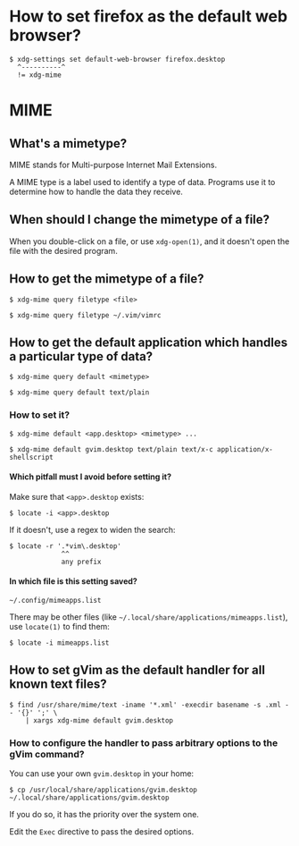 # How to set firefox as the default web browser?

    $ xdg-settings set default-web-browser firefox.desktop
      ^----------^
      != xdg-mime

##
# MIME
## What's a mimetype?

MIME stands for Multi-purpose Internet Mail Extensions.

A MIME type is a label used to identify a type of data.
Programs use it to determine how to handle the data they receive.

## When should I change the mimetype of a file?

When you double-click on  a file, or use `xdg-open(1)`, and  it doesn't open the
file with the desired program.

## How to get the mimetype of a file?

    $ xdg-mime query filetype <file>

    $ xdg-mime query filetype ~/.vim/vimrc

###
## How to get the default application which handles a particular type of data?

    $ xdg-mime query default <mimetype>

    $ xdg-mime query default text/plain

### How to set it?

    $ xdg-mime default <app.desktop> <mimetype> ...

    $ xdg-mime default gvim.desktop text/plain text/x-c application/x-shellscript

#### Which pitfall must I avoid before setting it?

Make sure that `<app>.desktop` exists:

    $ locate -i <app>.desktop

If it doesn't, use a regex to widen the search:

    $ locate -r '.*vim\.desktop'
                 ^^
                 any prefix

#### In which file is this setting saved?

    ~/.config/mimeapps.list

There may be other files (like `~/.local/share/applications/mimeapps.list`), use
`locate(1)` to find them:

    $ locate -i mimeapps.list

###
## How to set gVim as the default handler for all known text files?

    $ find /usr/share/mime/text -iname '*.xml' -execdir basename -s .xml -- '{}' ';' \
        | xargs xdg-mime default gvim.desktop

### How to configure the handler to pass arbitrary options to the gVim command?

You can use your own `gvim.desktop` in your home:

    $ cp /usr/local/share/applications/gvim.desktop ~/.local/share/applications/gvim.desktop

If you do so, it has the priority over the system one.

Edit the `Exec` directive to pass the desired options.

